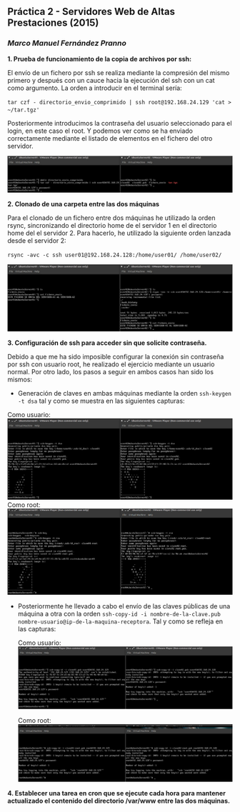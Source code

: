 ## Práctica 2 - Servidores Web de Altas Prestaciones (2015)
### *Marco Manuel Fernández Pranno*

**1. Prueba de funcionamiento de la copia de archivos por ssh:**

El envío de un fichero por ssh se realiza mediante la compresión del mismo primero y después con un cauce hacia la ejecución del ssh con un cat como argumento. La orden a introducir en el terminal sería: 

` tar czf - directorio_envio_comprimido | ssh root@192.168.24.129 'cat > ~/tar.tgz' `

Posteriormente introducimos la contraseña del usuario seleccionado para el login, en este caso el root. Y podemos ver como se ha enviado correctamente mediante el listado de elementos en el fichero del otro servidor.

![alt text][envio-por-ssh]

**2. Clonado de una carpeta entre las dos máquinas**

Para el clonado de un fichero entre dos máquinas he utilizado la orden rsync, sincronizando el directorio home de el servidor 1 en el directorio home del el servidor 2. Para hacerlo, he utilizado la siguiente orden lanzada desde el servidor 2:

` rsync -avc -c ssh user01@192.168.24.128:/home/user01/ /home/user02/ `

![alt text][envio-fichero]

**3. Configuración de ssh para acceder sin que solicite contraseña.**

Debido a que me ha sido imposible configurar la conexión sin contraseña por ssh con usuario root, he realizado el ejercicio mediante un usuario normal. Por otro lado, los pasos a seguir en ambos casos han sido los mismos:

  * Generación de claves en ambas máquinas mediante la orden ` ssh-keygen -t dsa ` tal y como se muestra en las siguientes capturas:
  
  Como usuario:
  ![alt text][generacion-claves] 
  Como root:
  ![alt text][generacion-claves-root]

  
  * Posteriormente he llevado a cabo el envío de las claves públicas de una máquina a otra con la orden 
    ` ssh-copy-id -i nombre-de-la-clave.pub nombre-usuario@ip-de-la-maquina-receptora `. Tal y como se refleja en las      capturas:
    
    Como usuario:
    ![alt text][envio-claves]

    Como root:
    ![alt text][envio-claves-root]

**4. Establecer una tarea en cron que se ejecute cada hora para mantener actualizado el contenido del directorio /var/www entre las dos máquinas.**



[envio-claves]: https://github.com/MarFerPra/SWAP15/blob/master/P2/imagenes/envio-claves.png?raw=true
[envio-claves-root]: https://github.com/MarFerPra/SWAP15/blob/master/P2/imagenes/envio-claves-root.png?raw=true
[envio-por-ssh]: https://github.com/MarFerPra/SWAP15/blob/master/P2/imagenes/envio-por-ssh.png?raw=true
[envio-fichero]: https://github.com/MarFerPra/SWAP15/blob/master/P2/imagenes/envio_fichero.png?raw=true
[generacion-claves]: https://github.com/MarFerPra/SWAP15/blob/master/P2/imagenes/generacion-claves.png?raw=true
[generacion-claves-root]: https://github.com/MarFerPra/SWAP15/blob/master/P2/imagenes/generacion-claves-root.png?raw=true
[permitir-acceso-root]: https://github.com/MarFerPra/SWAP15/blob/master/P2/imagenes/permitir-acceso-root.png?raw=true
[update-www]: https://github.com/MarFerPra/SWAP15/blob/master/P2/imagenes/update-www-de-02.png?raw=true
